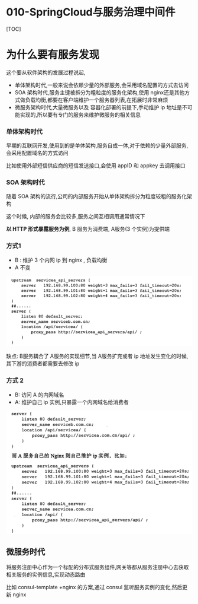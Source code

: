# 010-SpringCloud与服务治理中间件

[TOC]

# 为什么要有服务发现

这个要从软件架构的发展过程说起, 

- 单体架构时代,一般来说会依赖少量的外部服务,会采用域名配置的方式去访问
- SOA 架构时代,服务主键被拆分为粗粒度的服务化架构,使用 nginx还是其他方式做负载均衡,都要在客户端维护一个服务器列表,在拓展时非常麻烦
- 微服务架构时代,大量微服务以及 容器化部署的前提下,手动维护 ip 地址是不可能实现的,所以要有专门的服务来维护微服务的相关信息

### 单体架构时代

早期的互联网开发,使用到的是单体架构,服务自成一体,对于依赖的少量外部服务,会采用配置域名的方式访问

比如使用外部短信供应商的短信发送接口,会使用 appID 和 appkey 去调用接口

### SOA 架构时代

随着 SOA 架构的流行,公司的内部服务开始从单体架构拆分为粒度较粗的服务化架构

这个时候, 内部的服务会比较多,服务之间互相调用通常情况下

 **以 HTTP 形式暴露服务为例**, B 服务为消费端, A服务(3 个实例)为提供端

### **方式1**

- B : 维护 3 个内网 ip 到 nginx , 负载均衡
- A 不变

![image-20200513132056225](../../assets/image-20200513132056225.png)

缺点: B服务耦合了 A服务的实现细节,当 A服务扩充或者 ip 地址发生变化的时候,其下游的消费者都需要去修改 ip

### 方式 2

- B: 访问 A 的内网域名
- A: 维护自己 ip 实例,只暴露一个内网域名给消费者

![image-20200513132314473](../../assets/image-20200513132314473.png)

## 微服务时代

将服务注册中心作为一个标配的分布式服务组件,网关等都从服务注册中心去获取相关服务的实例信息,实现动态路由

比如 consul-template +nginx 的方案,通过 consul 监听服务实例的变化,然后更新 nginx

